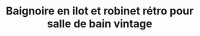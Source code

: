 ---
  template: 0
  type: "0"
  titre: "Baignoire en ilot et robinet rétro pour salle de bain vintage"
  titreMEA: "Baignoire en ilot et robinet rétro pour salle de bain vintage"
  surTitre: "Créez une ambiance rétro dans votre pièce d’eau "
  tempsLecture: "1 min"
  libelleType: "Article"
  url: "/c/magazine/inspirations-tendances/baignoire-en-ilot-et-robinet-retro-pour-salle-de-bain-vintage"
  thematiques: "Astuces et bricolage"
  piecesHabitation: "Salle de bain"
  produits: "Robinetterie,Baignoire,Bain"
  sujets: ""
  tags: "bain,equiper,baignoire,ilot,robinet,tendance,inspiration"
  visuelMea: 
    url: "/img/contrib/2de84e41b8000202/grid_sublim_1.jpg"
    alt: "grid_sublim_1"
  visuelDesktop: 
    url: "/img/contrib/2de84e41b80001f9/desktop_sublim_1.jpg"
    alt: "desktop_sublim_1"
  visuelMobile: 
    url: "/img/contrib/2de84e41b800020b/mobile_sublim_1.jpg"
    alt: "mobile_sublim_1"
  title: "Baignoire en ilot et robinet rétro pour salle de bain vintage"
  permalink: "articles//c/magazine/inspirations-tendances/baignoire-en-ilot-et-robinet-retro-pour-salle-de-bain-vintage"
  layout: "post"
  lang: "fr-fr"
---